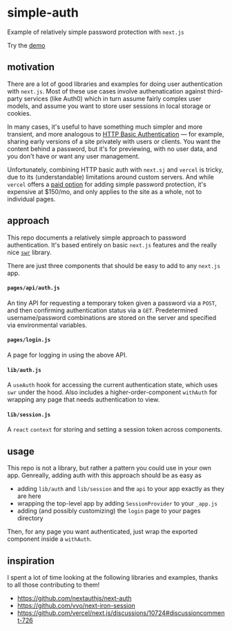 # simple-auth

Example of relatively simple password protection with `next.js`

Try the [demo](https://simple-auth-ten.vercel.app/)

## motivation

There are a lot of good libraries and examples for doing user authentication with `next.js`. Most of these use cases involve authenatication against third-party services (like Auth0) which in turn assume fairly complex user models, and assume you want to store user sessions in local storage or cookies.

In many cases, it's useful to have something much simpler and more transient, and more analogous to [HTTP Basic Authentication](https://en.wikipedia.org/wiki/Basic_access_authentication) — for example, sharing early versions of a site privately with users or clients. You want the content behind a password, but it's for previewing, with no user data, and you don't have or want any user management.

Unfortunately, combining HTTP basic auth with `next.sj` and `vercel` is tricky, due to its (understandable) limitations around custom servers. And while `vercel` offers a [paid option](https://vercel.com/blog/protecting-deployments) for adding simple password protection, it's expensive at $150/mo, and only applies to the site as a whole, not to individual pages.

## approach

This repo documents a relatively simple approach to password authentication. It's based entirely on basic `next.js` features and the really nice [`swr`](https://github.com/vercel/swr) library. 

There are just three components that should be easy to add to any `next.js` app.

#### `pages/api/auth.js`

An tiny API for requesting a temporary token given a password via a `POST`, and then confirming authentication status via a `GET`. Predetermined username/password combinations are stored on the server and specified via environmental variables.

#### `pages/login.js`

A page for logging in using the above API.

#### `lib/auth.js`

A `useAuth` hook for accessing the current authentication state, which uses `swr` under the hood. Also includes a higher-order-component `withAuth` for wrapping any page that needs authentication to view.

#### `lib/session.js`

A `react` `context` for storing and setting a session token across components.

## usage

This repo is not a library, but rather a pattern you could use in your own app. Genreally, adding auth with this approach should be as easy as 
- adding `lib/auth` and `lib/session` and the `api` to your app exactly as they are here
- wrapping the top-level app by adding `SessionProvider` to your `_app.js` 
- adding (and possibly customizing) the `login` page to your pages directory

Then, for any page you want authenticated, just wrap the exported component inside a `withAuth`.

## inspiration

I spent a lot of time looking at the following libraries and examples, thanks to all those contributing to them!
- https://github.com/nextauthjs/next-auth
- https://github.com/vvo/next-iron-session
- https://github.com/vercel/next.js/discussions/10724#discussioncomment-726
